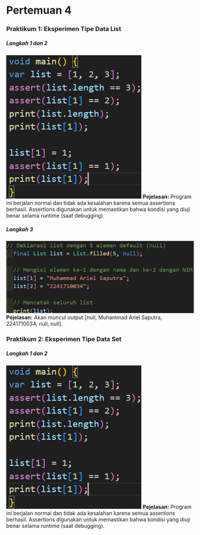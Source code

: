 # Pertemuan 4

### **Praktikum 1: Eksperimen Tipe Data List**

##### **Langkah 1 dan 2**
![](images/01.png)
**Pejelasan:** Program ini berjalan normal dan tidak ada kesalahan karena semua assertions berhasil. Assertions digunakan untuk memastikan bahwa kondisi yang diuji benar selama runtime (saat debugging).

##### **Langkah 3**
![](images/02.png)
**Pejelasan:** Akan muncul output [null, Muhammad Ariel Saputra, 2241710034, null, null].

### **Praktikum 2: Eksperimen Tipe Data Set**

##### **Langkah 1 dan 2**
![](images/01.png)
**Pejelasan:** Program ini berjalan normal dan tidak ada kesalahan karena semua assertions berhasil. Assertions digunakan untuk memastikan bahwa kondisi yang diuji benar selama runtime (saat debugging).